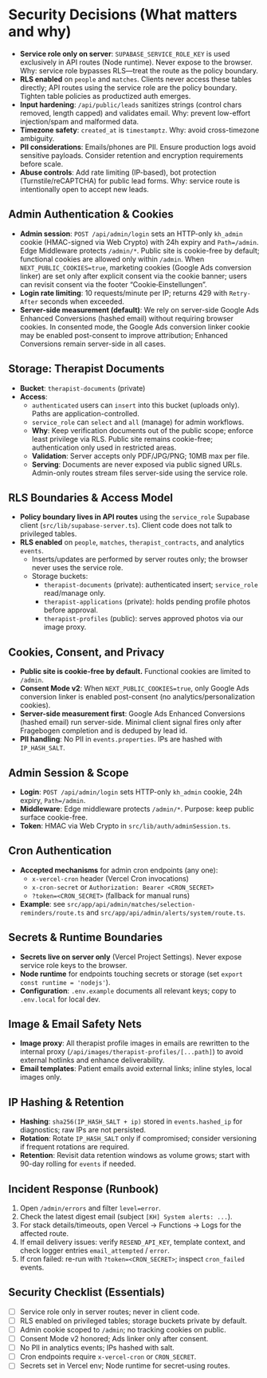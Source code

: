 # Security Decisions (What matters and why)

- __Service role only on server__: `SUPABASE_SERVICE_ROLE_KEY` is used exclusively in API routes (Node runtime). Never expose to the browser. Why: service role bypasses RLS—treat the route as the policy boundary.
- __RLS enabled__ on `people` and `matches`. Clients never access these tables directly; API routes using the service role are the policy boundary. Tighten table policies as productized auth emerges.
- __Input hardening__: `/api/public/leads` sanitizes strings (control chars removed, length capped) and validates email. Why: prevent low-effort injection/spam and malformed data.
- __Timezone safety__: `created_at` is `timestamptz`. Why: avoid cross-timezone ambiguity.
- __PII considerations__: Emails/phones are PII. Ensure production logs avoid sensitive payloads. Consider retention and encryption requirements before scale.
- __Abuse controls__: Add rate limiting (IP-based), bot protection (Turnstile/reCAPTCHA) for public lead forms. Why: service route is intentionally open to accept new leads.

## Admin Authentication & Cookies

- __Admin session__: `POST /api/admin/login` sets an HTTP-only `kh_admin` cookie (HMAC-signed via Web Crypto) with 24h expiry and `Path=/admin`. Edge Middleware protects `/admin/*`. Public site is cookie-free by default; functional cookies are allowed only within `/admin`. When `NEXT_PUBLIC_COOKIES=true`, marketing cookies (Google Ads conversion linker) are set only after explicit consent via the cookie banner; users can revisit consent via the footer “Cookie‑Einstellungen”.
- __Login rate limiting__: 10 requests/minute per IP; returns 429 with `Retry-After` seconds when exceeded.
- __Server-side measurement (default)__: We rely on server-side Google Ads Enhanced Conversions (hashed email) without requiring browser cookies. In consented mode, the Google Ads conversion linker cookie may be enabled post-consent to improve attribution; Enhanced Conversions remain server-side in all cases.
## Storage: Therapist Documents
- __Bucket__: `therapist-documents` (private)
- __Access__:
  - `authenticated` users can `insert` into this bucket (uploads only). Paths are application-controlled.
  - `service_role` can `select` and `all` (manage) for admin workflows.
  - __Why__: Keep verification documents out of the public scope; enforce least privilege via RLS. Public site remains cookie-free; authentication only used in restricted areas.
  - __Validation__: Server accepts only PDF/JPG/PNG; 10MB max per file.
  - __Serving__: Documents are never exposed via public signed URLs. Admin-only routes stream files server-side using the service role.

## RLS Boundaries & Access Model

- **Policy boundary lives in API routes** using the `service_role` Supabase client (`src/lib/supabase-server.ts`). Client code does not talk to privileged tables.
- **RLS enabled** on `people`, `matches`, `therapist_contracts`, and analytics `events`.
  - Inserts/updates are performed by server routes only; the browser never uses the service role.
  - Storage buckets:
    - `therapist-documents` (private): authenticated insert; `service_role` read/manage only.
    - `therapist-applications` (private): holds pending profile photos before approval.
    - `therapist-profiles` (public): serves approved photos via our image proxy.

## Cookies, Consent, and Privacy

- **Public site is cookie-free by default.** Functional cookies are limited to `/admin`.
- **Consent Mode v2**: When `NEXT_PUBLIC_COOKIES=true`, only Google Ads conversion linker is enabled post-consent (no analytics/personalization cookies).
- **Server-side measurement first**: Google Ads Enhanced Conversions (hashed email) run server-side. Minimal client signal fires only after Fragebogen completion and is deduped by lead id.
- **PII handling**: No PII in `events.properties`. IPs are hashed with `IP_HASH_SALT`.

## Admin Session & Scope

- **Login**: `POST /api/admin/login` sets HTTP-only `kh_admin` cookie, 24h expiry, `Path=/admin`.
- **Middleware**: Edge middleware protects `/admin/*`. Purpose: keep public surface cookie-free.
- **Token**: HMAC via Web Crypto in `src/lib/auth/adminSession.ts`.

## Cron Authentication

- **Accepted mechanisms** for admin cron endpoints (any one):
  - `x-vercel-cron` header (Vercel Cron invocations)
  - `x-cron-secret` or `Authorization: Bearer <CRON_SECRET>`
  - `?token=<CRON_SECRET>` (fallback for manual runs)
- **Example**: see `src/app/api/admin/matches/selection-reminders/route.ts` and `src/app/api/admin/alerts/system/route.ts`.

## Secrets & Runtime Boundaries

- **Secrets live on server only** (Vercel Project Settings). Never expose service role keys to the browser.
- **Node runtime** for endpoints touching secrets or storage (set `export const runtime = 'nodejs'`).
- **Configuration**: `.env.example` documents all relevant keys; copy to `.env.local` for local dev.

## Image & Email Safety Nets

- **Image proxy**: All therapist profile images in emails are rewritten to the internal proxy (`/api/images/therapist-profiles/[...path]`) to avoid external hotlinks and enhance deliverability.
- **Email templates**: Patient emails avoid external links; inline styles, local images only.

## IP Hashing & Retention

- **Hashing**: `sha256(IP_HASH_SALT + ip)` stored in `events.hashed_ip` for diagnostics; raw IPs are not persisted.
- **Rotation**: Rotate `IP_HASH_SALT` only if compromised; consider versioning if frequent rotations are required.
- **Retention**: Revisit data retention windows as volume grows; start with 90-day rolling for `events` if needed.

## Incident Response (Runbook)

1. Open `/admin/errors` and filter `level=error`.
2. Check the latest digest email (subject `[KH] System alerts: ...`).
3. For stack details/timeouts, open Vercel → Functions → Logs for the affected route.
4. If email delivery issues: verify `RESEND_API_KEY`, template context, and check logger entries `email_attempted` / `error`.
5. If cron failed: re-run with `?token=<CRON_SECRET>`; inspect `cron_failed` events.

## Security Checklist (Essentials)

- [ ] Service role only in server routes; never in client code.
- [ ] RLS enabled on privileged tables; storage buckets private by default.
- [ ] Admin cookie scoped to `/admin`; no tracking cookies on public.
- [ ] Consent Mode v2 honored; Ads linker only after consent.
- [ ] No PII in analytics events; IPs hashed with salt.
- [ ] Cron endpoints require `x-vercel-cron` or `CRON_SECRET`.
- [ ] Secrets set in Vercel env; Node runtime for secret-using routes.
